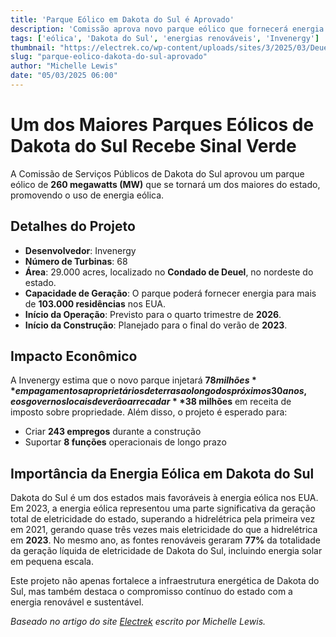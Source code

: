 ```yaml
---
title: 'Parque Eólico em Dakota do Sul é Aprovado'
description: 'Comissão aprova novo parque eólico que fornecerá energia para mais de 100 mil residências.'
tags: ['eólica', 'Dakota do Sul', 'energias renováveis', 'Invenergy']
thumbnail: "https://electrek.co/wp-content/uploads/sites/3/2025/03/Deuel_edited.jpg?quality=82&strip=all&w=1200"
slug: "parque-eolico-dakota-do-sul-aprovado"
author: "Michelle Lewis"
date: "05/03/2025 06:00"
---
```


# Um dos Maiores Parques Eólicos de Dakota do Sul Recebe Sinal Verde

A Comissão de Serviços Públicos de Dakota do Sul aprovou um parque eólico de **260 megawatts (MW)** que se tornará um dos maiores do estado, promovendo o uso de energia eólica.

## Detalhes do Projeto
- **Desenvolvedor**: Invenergy
- **Número de Turbinas**: 68
- **Área**: 29.000 acres, localizado no **Condado de Deuel**, no nordeste do estado.
- **Capacidade de Geração**: O parque poderá fornecer energia para mais de **103.000 residências** nos EUA.
- **Início da Operação**: Previsto para o quarto trimestre de **2026**.
- **Início da Construção**: Planejado para o final do verão de **2023**.

## Impacto Econômico
A Invenergy estima que o novo parque injetará **$78 milhões** em pagamentos a proprietários de terras ao longo dos próximos 30 anos, e os governos locais deverão arrecadar **$38 milhões** em receita de imposto sobre propriedade. Além disso, o projeto é esperado para:
- Criar **243 empregos** durante a construção
- Suportar **8 funções** operacionais de longo prazo

## Importância da Energia Eólica em Dakota do Sul
Dakota do Sul é um dos estados mais favoráveis à energia eólica nos EUA. Em 2023, a energia eólica representou uma parte significativa da geração total de eletricidade do estado, superando a hidrelétrica pela primeira vez em 2021, gerando quase três vezes mais eletricidade do que a hidrelétrica em **2023**. No mesmo ano, as fontes renováveis geraram **77%** da totalidade da geração líquida de eletricidade de Dakota do Sul, incluindo energia solar em pequena escala.

Este projeto não apenas fortalece a infraestrutura energética de Dakota do Sul, mas também destaca o compromisso contínuo do estado com a energia renovável e sustentável.

*Baseado no artigo do site [Electrek](https://electrek.co/2025/03/04/south-dakota-largest-wind-farms-green-light/) escrito por Michelle Lewis.*